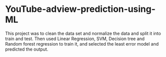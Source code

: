 # YouTube-adview-prediction-using-ML
This project was to clean the data set and normalize the data and split it into train and test. Then used Linear Regression, SVM, Decision tree and Random forest regression to train it, and selected the least error model and predicted the output.
